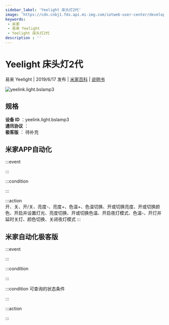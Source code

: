 ```yaml
---
sidebar_label: 'Yeelight 床头灯2代'
image: 'https://cdn.cnbj1.fds.api.mi-img.com/iotweb-user-center/developer_1679047578501hmkOjGdq.png?GalaxyAccessKeyId=AKVGLQWBOVIRQ3XLEW&Expires=9223372036854775807&Signature=f24uFNUlUuTAthwUqH5VNbIX1BY='
keywords: 
 - 米家
 - 易来 Yeelight
 - Yeelight 床头灯2代
description : ''
---
```

# Yeelight 床头灯2代

易来 Yeelight | 2019/6/17 发布 | [米家百科](https://home.mi.com/webapp/content/baike/product/index.html?model=yeelink.light.bslamp3) | [说明书](https://home.mi.com/views/introduction.html?model=yeelink.light.bslamp3&region=cn)

![yeelink.light.bslamp3](https://cdn.cnbj1.fds.api.mi-img.com/iotweb-user-center/developer_1679047578501hmkOjGdq.png?GalaxyAccessKeyId=AKVGLQWBOVIRQ3XLEW&Expires=9223372036854775807&Signature=f24uFNUlUuTAthwUqH5VNbIX1BY=)

## 规格  
> 
**设备 ID** ：yeelink.light.bslamp3  
**通讯协议** ：  
**极客版**  ： 待补充 


## 米家APP自动化  

:::event  

:::

:::condition  

:::

:::action   
开、关、开/关、亮度-、亮度+、色温+、色温切换、开或切换亮度、开或切换颜色、开启并设置灯光、亮度切换、开或切换色温、开启夜灯模式、色温-、开灯并延时关灯、颜色切换、关闭夜灯模式
:::

## 米家自动化极客版  

:::event  

:::

:::condition  

:::

:::condition 可查询的状态条件  

:::

:::action  

:::

        
